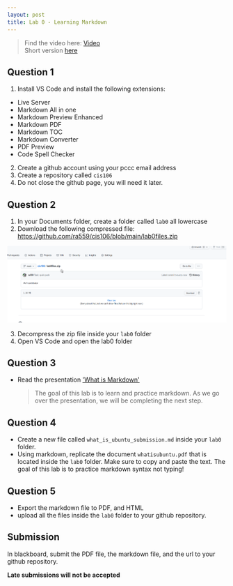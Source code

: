 ```yaml
---
layout: post
title: Lab 0 - Learning Markdown
---
```


> Find the video here: [Video](https://youtu.be/YOdW-fI4GhY) <br>
> Short version [here](https://youtu.be/NOVGnJ2gDJ0)

## Question 1
1. Install VS Code and install the following extensions:
* Live Server
* Markdown All in one
* Markdown Preview Enhanced
* Markdown PDF
* Markdown TOC
* Markdown Converter
* PDF Preview
* Code Spell Checker
2. Create a github account using your pccc email address
3. Create a repository called `cis106`
4. Do not close the github page, you will need it later.
  
## Question 2
1. In your Documents folder, create a folder called `lab0` all lowercase
2. Download the following compressed file: https://github.com/ra559/cis106/blob/main/lab0files.zip 
 
![labzerodownload](/assets/labzerodownload.gif)<br>

3. Decompress the zip file inside your `lab0` folder
4. Open VS Code and open the lab0 folder

## Question 3
* Read the presentation ['What is Markdown'](http://bit.ly/2KJyqbV)
  > The goal of this lab is to learn and practice markdown. As we go over the presentation, we will be completing the next step.

## Question 4
* Create a new file called `what_is_ubuntu_submission.md` inside your `lab0` folder.
* Using markdown, replicate the document `whatisubuntu.pdf` that is located inside the `lab0` folder. Make sure to copy and paste the text. The goal of this lab is to practice markdown syntax not typing!

## Question 5 
* Export the markdown file to PDF, and HTML
* upload all the files inside the `lab0` folder to your github repository.

## Submission
In blackboard, submit the PDF file, the markdown file, and the url to your github repository.

**Late submissions will not be accepted**
